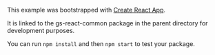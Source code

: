 This example was bootstrapped with [Create React App](https://github.com/facebook/create-react-app).

It is linked to the gs-react-common package in the parent directory for development purposes.

You can run `npm install` and then `npm start` to test your package.
